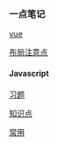 ### 一点笔记

<a href="https://www.yuque.com/docs/share/639fe7a3-aeac-44be-82d3-6d01808581e7?#" target="_blank">vue</a>

<a href="https://www.yuque.com/docs/share/97641463-a45d-4d7f-9937-72995574e73e?#" target="_blank">布局注意点</a>

#### Javascript

<a href="https://www.yuque.com/docs/share/97641463-a45d-4d7f-9937-72995574e73e?#" target="_blank">习题</a>

<a href="https://www.yuque.com/docs/share/3fb79402-8ad8-4aef-8740-8f7789606fdc?#" target="_blank">知识点</a>

<a href="https://www.yuque.com/docs/share/94579894-8302-47bb-b36d-67cabc69ddef?#" target="_blank">常用</a>

